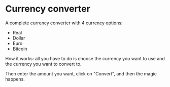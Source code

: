 # Currency converter

A complete currency converter with 4 currency options:

- Real
- Dollar 
- Euro
- Bitcoin

How it works: all you have to do is choose the currency you want to use and the currency you want to convert to. 

Then enter the amount you want, click on "Convert", and then the magic happens.
